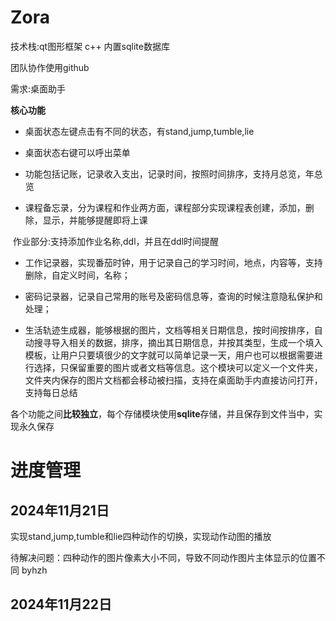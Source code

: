 # Zora


技术栈:qt图形框架 c++ 内置sqlite数据库

团队协作使用github

需求:桌面助手

**核心功能**

- 桌面状态左键点击有不同的状态，有stand,jump,tumble,lie

- 桌面状态右键可以呼出菜单

- 功能包括记账，记录收入支出，记录时间，按照时间排序，支持月总览，年总览

- 课程备忘录，分为课程和作业两方面，课程部分实现课程表创建，添加，删除，显示，并能够提醒即将上课

​	作业部分:支持添加作业名称,ddl，并且在ddl时间提醒

- 工作记录器，实现番茄时钟，用于记录自己的学习时间，地点，内容等，支持删除，自定义时间，名称；

- 密码记录器，记录自己常用的账号及密码信息等，查询的时候注意隐私保护和处理；

- 生活轨迹生成器，能够根据的图片，文档等相关日期信息，按时间按排序，自动搜寻导入相关的数据，排序，摘出其日期信息，并按其类型，生成一个填入模板，让用户只要填很少的文字就可以简单记录一天，用户也可以根据需要进行选择，只保留重要的图片或者文档等信息。这个模块可以定义一个文件夹，文件夹内保存的图片文档都会移动被扫描，支持在桌面助手内直接访问打开，支持每日总结

各个功能之间**比较独立**，每个存储模块使用**sqlite**存储，并且保存到文件当中，实现永久保存

# 进度管理

## 2024年11月21日

实现stand,jump,tumble和lie四种动作的切换，实现动作动图的播放

待解决问题：四种动作的图片像素大小不同，导致不同动作图片主体显示的位置不同     byhzh

## 2024年11月22日

